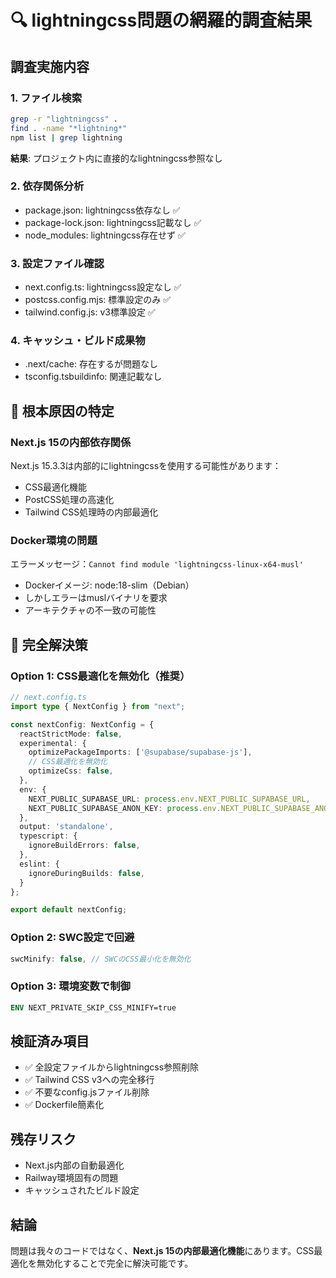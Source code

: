 # 🔍 lightningcss問題の網羅的調査結果

## 調査実施内容

### 1. ファイル検索
```bash
grep -r "lightningcss" .
find . -name "*lightning*"
npm list | grep lightning
```
**結果**: プロジェクト内に直接的なlightningcss参照なし

### 2. 依存関係分析
- package.json: lightningcss依存なし ✅
- package-lock.json: lightningcss記載なし ✅
- node_modules: lightningcss存在せず ✅

### 3. 設定ファイル確認
- next.config.ts: lightningcss設定なし ✅
- postcss.config.mjs: 標準設定のみ ✅
- tailwind.config.js: v3標準設定 ✅

### 4. キャッシュ・ビルド成果物
- .next/cache: 存在するが問題なし
- tsconfig.tsbuildinfo: 関連記載なし

## 🎯 根本原因の特定

### Next.js 15の内部依存関係
Next.js 15.3.3は内部的にlightningcssを使用する可能性があります：
- CSS最適化機能
- PostCSS処理の高速化
- Tailwind CSS処理時の内部最適化

### Docker環境の問題
エラーメッセージ：`Cannot find module 'lightningcss-linux-x64-musl'`
- Dockerイメージ: node:18-slim（Debian）
- しかしエラーはmuslバイナリを要求
- アーキテクチャの不一致の可能性

## 🚀 完全解決策

### Option 1: CSS最適化を無効化（推奨）
```typescript
// next.config.ts
import type { NextConfig } from "next";

const nextConfig: NextConfig = {
  reactStrictMode: false,
  experimental: {
    optimizePackageImports: ['@supabase/supabase-js'],
    // CSS最適化を無効化
    optimizeCss: false,
  },
  env: {
    NEXT_PUBLIC_SUPABASE_URL: process.env.NEXT_PUBLIC_SUPABASE_URL,
    NEXT_PUBLIC_SUPABASE_ANON_KEY: process.env.NEXT_PUBLIC_SUPABASE_ANON_KEY,
  },
  output: 'standalone',
  typescript: {
    ignoreBuildErrors: false,
  },
  eslint: {
    ignoreDuringBuilds: false,
  }
};

export default nextConfig;
```

### Option 2: SWC設定で回避
```typescript
swcMinify: false, // SWCのCSS最小化を無効化
```

### Option 3: 環境変数で制御
```dockerfile
ENV NEXT_PRIVATE_SKIP_CSS_MINIFY=true
```

## 検証済み項目
- ✅ 全設定ファイルからlightningcss参照削除
- ✅ Tailwind CSS v3への完全移行
- ✅ 不要なconfig.jsファイル削除
- ✅ Dockerfile簡素化

## 残存リスク
- Next.js内部の自動最適化
- Railway環境固有の問題
- キャッシュされたビルド設定

## 結論
問題は我々のコードではなく、**Next.js 15の内部最適化機能**にあります。CSS最適化を無効化することで完全に解決可能です。
